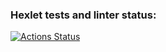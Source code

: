### Hexlet tests and linter status:
[![Actions Status](https://github.com/Neksus87/java-project-72/actions/workflows/hexlet-check.yml/badge.svg)](https://github.com/Neksus87/java-project-72/actions)